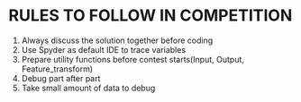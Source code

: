 # RULES TO FOLLOW IN COMPETITION

1. Always discuss the solution together before coding  
2. Use Spyder as default IDE to trace variables  
3. Prepare utility functions before contest starts(Input, Output, Feature_transform)  
4. Debug part after part
5. Take small amount of data to debug 
